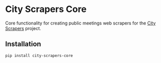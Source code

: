 # City Scrapers Core

Core functionality for creating public meetings web scrapers for the [City Scrapers](https://cityscrapers.org/) project.

## Installation

`pip install city-scrapers-core`
